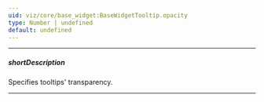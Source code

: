 ```yaml
---
uid: viz/core/base_widget:BaseWidgetTooltip.opacity
type: Number | undefined
default: undefined
---
```

---
##### shortDescription
Specifies tooltips' transparency.

---
<!--
This property accepts a value from 0 to 1, where 0 makes tooltips completely transparent, and 1 makes them opaque.
-->